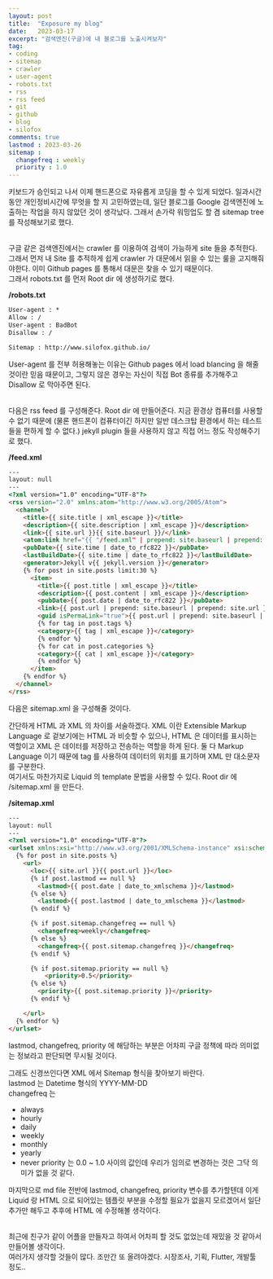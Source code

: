```yaml
---
layout: post
title:  "Exposure my blog"
date:   2023-03-17
excerpt: "검색엔진(구글)에 내 블로그를 노출시켜보자"
tag:
- coding
- sitemap
- crawler
- user-agent
- robots.txt
- rss
- rss feed
- git
- github
- blog
- silofox
comments: true
lastmod : 2023-03-26
sitemap : 
  changefreq : weekly
  priority : 1.0
---
```


키보드가 승인되고 나서 이제 핸드폰으로 자유롭게 코딩을 할 수 있게 되었다. 일과시간동안 개인정비시간에 무엇을 할 지 고민하였는데, 일단 블로그를 Google 검색엔진에 노출하는 작업을 하지 않았던 것이 생각났다. 그래서 손가락 워밍업도 할 겸 sitemap tree 를 작성해보기로 했다.<br><br>

구글 같은 검색엔진에서는 crawler 를 이용하여 검색이 가능하게 site 들을 추적한다. 그래서 먼저 내 Site 를 추적하게 쉽게 crawler 가 대문에서 읽을 수 있는 룰을 고지해줘야한다. 이미 Github pages 를 통해서 대문은 찾을 수 있기 때문이다.<br>
그래서 robots.txt 를 먼저 Root dir 에 생성하기로 했다. <br>

<b>/robots.txt</b>

```txt
User-agent : *
Allow : /
User-agent : BadBot
Disallow : /

Sitemap : http://www.silofox.github.io/
```

User-agent 를 전부 허용해놓는 이유는 Github pages 에서 load blancing 을 해줄 것이란 믿음 때문이고, 그렇지 않은 경우는 자신이 직접 Bot 종류를 추가해주고 Disallow 로 막아주면 된다.<br><br>

다음은 rss feed 를 구성해준다. Root dir 에 만들어준다. 지금 환경상 컴퓨터를 사용할 수 없기 때문에 (물론 핸드폰이 컴퓨터이긴 하지만 일반 데스크탑 환경에서 하는 테스트 들을 편하게 할 수 없다.) jekyll plugin 들을 사용하지 않고 직접 어느 정도 작성해주기로 했다.<br>

<b>/feed.xml</b>

```HTML
---
layout: null
---
<?xml version="1.0" encoding="UTF-8"?>
<rss version="2.0" xmlns:atom="http://www.w3.org/2005/Atom">
  <channel>
    <title>{{ site.title | xml_escape }}</title>
    <description>{{ site.description | xml_escape }}</description>
    <link>{{ site.url }}{{ site.baseurl }}/</link>
    <atom:link href="{{ "/feed.xml" | prepend: site.baseurl | prepend: site.url }}" rel="self" type="application/rss+xml"/>
    <pubDate>{{ site.time | date_to_rfc822 }}</pubDate>
    <lastBuildDate>{{ site.time | date_to_rfc822 }}</lastBuildDate>
    <generator>Jekyll v{{ jekyll.version }}</generator>
    {% for post in site.posts limit:30 %}
      <item>
        <title>{{ post.title | xml_escape }}</title>
        <description>{{ post.content | xml_escape }}</description>
        <pubDate>{{ post.date | date_to_rfc822 }}</pubDate>
        <link>{{ post.url | prepend: site.baseurl | prepend: site.url }}</link>
        <guid isPermaLink="true">{{ post.url | prepend: site.baseurl | prepend: site.url }}</guid>
        {% for tag in post.tags %}
        <category>{{ tag | xml_escape }}</category>
        {% endfor %}
        {% for cat in post.categories %}
        <category>{{ cat | xml_escape }}</category>
        {% endfor %}
      </item>
    {% endfor %}
  </channel>
</rss>
```

다음은 sitemap.xml 을 구성해줄 것이다.<br>

간단하게 HTML 과 XML 의 차이를 서술하겠다. XML 이란 Extensible Markup Language 로 겉보기에는 HTML 과 비슷할 수 있으나, HTML 은 데이터를 표시하는 역할이고 XML 은 데이터를 저장하고 전송하는 역할을 하게 된다. 둘 다 Markup Language 이기 때문에 tag 를 사용하여 데이터의 위치를 표기하며 XML 만 대소문자를 구분한다.<br>
여기서도 마찬가지로 Liquid 의 template 문법을 사용할 수 있다. Root dir 에 /sitemap.xml 을 만든다.<br>

<b> /sitemap.xml </b>

```HTML
---
layout: null
---
<?xml version="1.0" encoding="UTF-8"?>
<urlset xmlns:xsi="http://www.w3.org/2001/XMLSchema-instance" xsi:schemaLocation="http://www.sitemaps.org/schemas/sitemap/0.9 http://www.sitemaps.org/schemas/sitemap/0.9/sitemap.xsd" xmlns="http://www.sitemaps.org/schemas/sitemap/0.9">
  {% for post in site.posts %}
    <url>
      <loc>{{ site.url }}{{ post.url }}</loc>
      {% if post.lastmod == null %}
        <lastmod>{{ post.date | date_to_xmlschema }}</lastmod>
      {% else %}
        <lastmod>{{ post.lastmod | date_to_xmlschema }}</lastmod>
      {% endif %}

      {% if post.sitemap.changefreq == null %}
        <changefreq>weekly</changefreq>
      {% else %}
        <changefreq>{{ post.sitemap.changefreq }}</changefreq>
      {% endif %}

      {% if post.sitemap.priority == null %}
          <priority>0.5</priority>
      {% else %}
        <priority>{{ post.sitemap.priority }}</priority>
      {% endif %}

    </url>
  {% endfor %}
</urlset>
```

lastmod, changefreq, priority 에 해당하는 부분은 어차피 구글 정책에 따라 의미없는 정보라고 판단되면 무시될 것이다.<br>

그래도 신경쓰인다면 XML 에서 Sitemap 형식을 찾아보기 바란다.<br>
lastmod 는 Datetime 형식의 YYYY-MM-DD<br>
changefreq 는
- always
- hourly
- daily
- weekly
- monthly
- yearly
- never
priority 는 0.0 ~ 1.0 사이의 값인데 우리가 임의로 변경하는 것은 그닥 의미가 없을 것 같다.

마지막으로 md file 전반에 lastmod, changefreq, priority 변수를 추가할텐데 이게 Liquid 랑 HTML 으로 되어있는 템플릿 부분을 수정할 필요가 없을지 모르겠어서 일단 추가만 해두고 추후에 HTML 에 수정해볼 생각이다.<br><br>

최근에 친구가 같이 어플을 만들자고 하여서 어차피 할 것도 없었는데 재밌을 것 같아서 만들어볼 생각이다.<br>
여러가지 생각할 것들이 많다. 조만간 또 올려야겠다. 시장조사, 기획, Flutter, 개발툴 정도..<br>